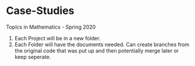 # Case-Studies
Topics in Mathematics - Spring 2020

1) Each Project will be in a new folder.
2) Each Folder will have the documents needed. Can create branches from the original code that was put up and then potentially
merge later or keep seperate.
